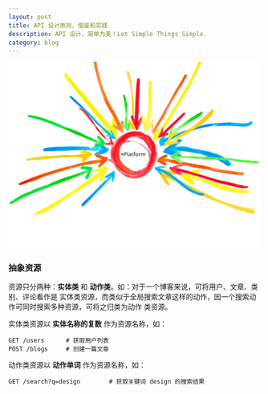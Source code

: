 ```yaml
---
layout: post
title: API 设计原则、借鉴和实践
description: API 设计，简单为美！Let Simple Things Simple.
category: blog
---
```


![](/images/covers/api.jpg)

### 抽象资源

资源只分两种：**实体类** 和 **动作类**。如：对于一个博客来说，可将用户、文章、类别、评论看作是
实体类资源，而类似于全局搜索文章这样的动作，因一个搜索动作可同时搜索多种资源，可将之归类为动作
类资源。

实体类资源以 **实体名称的复数** 作为资源名称，如：

    GET /users      # 获取用户列表
    POST /blogs     # 创建一篇文章

动作类资源以 **动作单词** 作为资源名称，如：

    GET /search?q=design        # 获取关键词 design 的搜索结果




[Beetaa]:    http://beetaa.com  "Beetaa"
